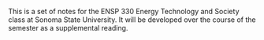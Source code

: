 This is a set of notes for the ENSP 330 Energy Technology and Society
class at Sonoma State University.  It will be developed over the course
of the semester as a supplemental reading.

